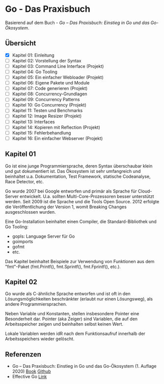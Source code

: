 # Go - Das Praxisbuch

Basierend auf dem Buch - _Go – Das Praxisbuch: Einstieg in Go und das Go-Ökosystem_.

## Übersicht

- [x] Kapitel 01: Einleitung
- [ ] Kapitel 02: Vorstellung der Syntax
- [ ] Kapitel 03: Command Line Interface (Projekt)
- [ ] Kapitel 04: Go Tooling
- [ ] Kapitel 05: Ein einfacher Webloader (Projekt)
- [ ] Kapitel 06: Eigene Pakete und Module
- [ ] Kapitel 07: Code generieren (Projekt)
- [ ] Kapitel 08: Concurrency-Grundlagen
- [ ] Kapitel 09: Concurrency Patterns
- [ ] Kapitel 10: Go Concurrency (Projekt)
- [ ] Kapitel 11: Testen und Benchmarks
- [ ] Kapitel 12: Image Resizer (Projekt)
- [ ] Kapitel 13: Interfaces
- [ ] Kapitel 14: Kopieren mit Reflection (Projekt)
- [ ] Kapitel 15: Fehlerbehandlung
- [ ] Kapitel 16: Ein einfacher Webserver (Projekt)

## Kapitel 01
Go ist eine junge Programmiersprache, deren Syntax überschaubar klein und gut dokumentiert ist. Das Ökosystem ist sehr umfangreich und beinhaltet u.a. Dokumentation, Test Framework, statische Codeanalyse, Race Detector, etc.

Go wurde 2007 bei Google entworfen und primär als Sprache für Cloud-Server entwickelt. U.a. sollten Multi-Core-Prozessoren besser unterstützt werden. Seit 2009 ist die Sprache und die Tools Open Source. 2012 erfolgte die Veröffentlichung der Version 1, womit Breaking Changes ausgeschlossen wurden.

Eine Go-Installation beinhaltet einen Compiler, die Standard-Bibliothek und Go Tooling:
* gopls: Language Server für Go
* goimports
* gofmt
* etc.

Das Kapitel beinhaltet Beispiele zur Verwendung von Funktionen aus dem "fmt"-Paket (fmt.Printf(), fmt.Sprintf(), fmt.Fprintf(), etc.).

## Kapitel 02
Go wurde als C-ähnliche Sprache entworfen und ist oft in den Lösungsmöglichkeiten beschränkter (erlaubt nur einen Lösungsweg), als andere Programmiersprachen.

Neben Variable und Konstanten, stellen insbesondere Pointer eine Besonderheit dar. Pointer (aka Zeiger) sind Variablen, die auf den Arbeitsspeicher zeigen und beinhalten selbst keinen Wert.

Lokale Variablen werden idR nach dem Funktionsaufruf innerhalb der Arbeitsspeichers wieder gelöscht. 

## Referenzen
* Go – Das Praxisbuch: Einstieg in Go und das Go-Ökosystem (1. Auflage 2020) [Book](https://subscription.packtpub.com/book/programming/9781803243054/) [Github](https://github.com/gobuch/code)
* Effective Go [Link](https://go.dev/doc/effective_go)
